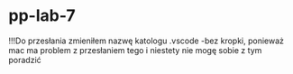 # pp-lab-7

!!!Do przesłania zmieniłem nazwę katologu .vscode -bez kropki, ponieważ mac ma problem z przesłaniem tego i niestety nie mogę sobie z tym poradzić

